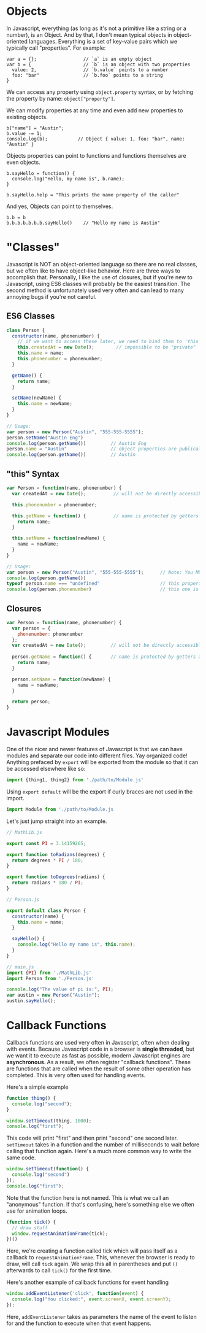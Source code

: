 <link rel="stylesheet" href="//cdnjs.cloudflare.com/ajax/libs/highlight.js/9.9.0/styles/darcula.min.css">
<script src="//cdnjs.cloudflare.com/ajax/libs/highlight.js/9.9.0/highlight.min.js"></script>
<script>hljs.initHighlightingOnLoad();</script>

# Objects

In Javascript, everything (as long as it's not a primitive like a string or a number), is an Object. And by that, I don't mean typical objects in object-oriented languages. Everything is a set of key-value pairs which we typically call "properties". For example:

```
var a = {};                 // `a` is an empty object
var b = {                   // `b` is an object with two properties
  value: 2,                 // `b.value` points to a number
  foo: "bar"                // `b.foo` points to a string
}
```

We can access any property using `object.property` syntax, or by fetching the property by name: `object["property"]`.

We can modify properties at any time and even add new properties to existing objects.

```
b["name"] = "Austin";
b.value -= 1;
console.log(b);           // Object { value: 1, foo: "bar", name: "Austin" }
```

Objects properties can point to functions and functions themselves are even objects.

```
b.sayHello = function() {
  console.log("Hello, my name is", b.name);
}

b.sayHello.help = "This prints the name property of the caller"
```

And yes, Objects can point to themselves.

```
b.b = b
b.b.b.b.b.b.b.sayHello()    // "Hello my name is Austin"
```


# "Classes"

Javascript is NOT an object-oriented language so there are no real classes, but we often like to have object-like behavior. Here are three ways to accomplish that. Personally, I like the use of closures, but if you're new to Javascript, using ES6 classes will probably be the easiest transition. The second method is unfortunately used very often and can lead to many annoying bugs if you're not careful.

## ES6 Classes

```javascript
class Person {
  constructor(name, phonenumber) {
    // if we want to access these later, we need to bind them to 'this'
    this.createdAt = new Date();        // impossible to be "private"
    this.name = name;
    this.phonenumber = phonenumber;
  }

  getName() {
    return name;
  }

  setName(newName) {
    this.name = newName;
  }
}

// Usage:
var person = new Person("Austin", "555-555-5555");
person.setName("Austin Eng")
console.log(person.getName())         // Austin Eng
person.name = "Austin"                // object properties are publically accessible
console.log(person.getName())         // Austin
```

## "this" Syntax

```javascript
var Person = function(name, phonenumber) {
  var createdAt = new Date();          // will not be directly accessible because it's not bound to "this"

  this.phonenumber = phonenumber;

  this.getName = function() {          // name is protected by getters and setters
    return name;
  }

  this.setName = function(newName) {
    name = newName;
  }
}

// Usage:
var person = new Person("Austin", "555-555-5555");      // Note: You MUST use "new". If you don't, "this" will be undefined
console.log(person.getName())
typeof person.name === "undefined"                      // this property is hidden
console.log(person.phonenumber)                         // this one is not
```

## Closures

```javascript
var Person = function(name, phonenumber) {
  var person = {
    phonenumber: phonenumber
  };
  var createdAt = new Date();         // will not be directly accessible because it's not bound to "person"
  
  person.getName = function() {       // name is protected by getters and setters
    return name;
  }

  person.setName = function(newName) {
    name = newName;
  }

  return person;
}
```

# Javascript Modules

One of the nicer and newer features of Javascript is that we can have modules and separate our code into different files. Yay organized code! Anything prefaced by `export` will be exported from the module so that it can be accessed elsewhere like so: 

```javascript
import {thing1, thing2} from './path/to/Module.js'
```

Using `export default` will be the export if curly braces are not used in the import.

```javascript
import Module from './path/to/Module.js
```

Let's just jump straight into an example.

```javascript
// MathLib.js

export const PI = 3.14159265;

export function toRadians(degrees) {
  return degrees * PI / 180;
}

export function toDegrees(radians) {
  return radians * 180 / PI;
}

```


```javascript
// Person.js

export default class Person {
  constructor(name) {
    this.name = name;
  }

  sayHello() {
    console.log("Hello my name is", this.name);
  }
}

```

```javascript
// main.js
import {PI} from './MathLib.js'
import Person from './Person.js'

console.log("The value of pi is:", PI);
var austin = new Person("Austin");
austin.sayHello();

```

# Callback Functions

Callback functions are used very often in Javascript, often when dealing with events. Because Javascript code in a browser is __single threaded__, but we want it to execute as fast as possible, modern Javascript engines are __asynchronous__. As a result, we often register "callback functions". These are functions that are called when the result of some other operation has completed. This is very often used for handling events.

Here's a simple example

```javascript
function thing() {
  console.log("second");
}

window.setTimeout(thing, 1000);
console.log("first");
```

This code will print "first" and then print "second" one second later. `setTimeout` takes in a function and the number of milliseconds to wait before calling that function again. Here's a much more common way to write the same code.

```javascript
window.setTimeout(function() {
  console.log("second")
});
console.log("first");
```

Note that the function here is not named. This is what we call an "anonymous" function. If that's confusing, here's something else we often use for animation loops.

```javascript
(function tick() {
  // draw stuff
  window.requestAnimationFrame(tick);
})()
```

Here, we're creating a function called tick which will pass itself as a callback to `requestAnimationFrame`. This, whenever the browser is ready to draw, will call `tick` again. We wrap this all in parentheses and put `()` afterwards to call `tick()` for the first time.

Here's another example of callback functions for event handling

```javascript
window.addEventListener('click', function(event) {
  console.log("You clicked:", event.screenX, event.screenY);
});
```

Here, `addEventListener` takes as parameters the name of the event to listen for and the function to execute when that event happens.